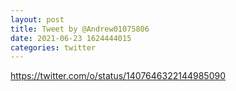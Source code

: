 ```yaml
--- 
layout: post 
title: Tweet by @Andrew01075806 
date: 2021-06-23 1624444015 
categories: twitter 
--- 
```

https://twitter.com/o/status/1407646322144985090